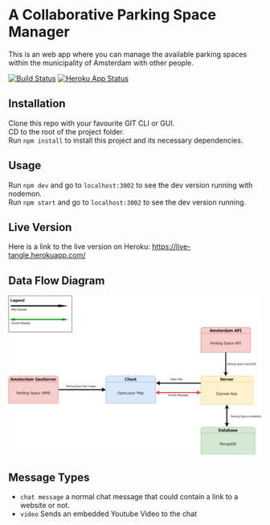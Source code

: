 # A Collaborative Parking Space Manager

This is an web app where you can manage the available parking spaces within the municipality of Amsterdam with other people.

[![Build Status](https://travis-ci.com/tnanhekhan/real-time-web-1920.svg?branch=staging)](https://travis-ci.com/tnanhekhan/real-time-web-1920)
[![Heroku App Status](https://heroku-shields.herokuapp.com/live-tangle)](https://live-tangle.herokuapp.com)

## Installation
Clone this repo with your favourite GIT CLI or GUI.  
CD to the root of the project folder.  
Run ` npm install ` to install this project and its necessary dependencies.  

## Usage
Run `npm dev` and go to `localhost:3002` to see the dev version running with nodemon.  
Run `npm start` and go to `localhost:3002` to see the dev version running.

## Live Version
Here is a link to the live version on Heroku: https://live-tangle.herokuapp.com/

## Data Flow Diagram
![Data flow diagram](docs/dataflow-diagram.png "Data flow diagram")

## Message Types
- `chat message` a normal chat message that could contain a link to a website or not.
- `video` Sends an embedded Youtube Video to the chat
